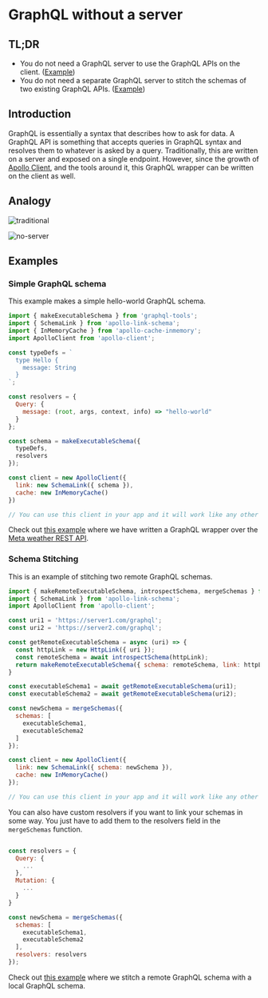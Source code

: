 # GraphQL without a server

## TL;DR

- You do not need a GraphQL server to use the GraphQL APIs on the client. ([Example](https://github.com/hasura/client-side-graphql/tree/master/examples/graphql-wrapper-rest))
- You do not need a separate GraphQL server to stitch the schemas of two existing GraphQL APIs. ([Example](https://github.com/hasura/client-side-graphql/tree/master/examples/schema-stitching))

## Introduction

GraphQL is essentially a syntax that describes how to ask for data. A GraphQL API is something that accepts queries in GraphQL syntax and resolves them to whatever is asked by a query. Traditionally, this are written on a server and exposed on a single endpoint. However, since the growth of [Apollo Client](https://www.apollographql.com/client/), and the tools around it, this GraphQL wrapper can be written on the client as well.

## Analogy

![traditional](https://raw.githubusercontent.com/hasura/client-side-graphql/master/assets/server.png)

![no-server](https://raw.githubusercontent.com/hasura/client-side-graphql/master/assets/no-server.png)

## Examples

### Simple GraphQL schema

This example makes a simple hello-world GraphQL schema.

```js
import { makeExecutableSchema } from 'graphql-tools';
import { SchemaLink } from 'apollo-link-schema';
import { InMemoryCache } from 'apollo-cache-inmemory';
import ApolloClient from 'apollo-client';

const typeDefs = `
  type Hello {
    message: String
  }
`;

const resolvers = {
  Query: {
    message: (root, args, context, info) => "hello-world"
  }
};

const schema = makeExecutableSchema({
  typeDefs,
  resolvers
});

const client = new ApolloClient({
  link: new SchemaLink({ schema }),
  cache: new InMemoryCache()
})

// You can use this client in your app and it will work like any other GraphQL server

```

Check out [this example](https://github.com/hasura/client-side-graphql/tree/master/examples/graphql-wrapper-rest) where we have written a GraphQL wrapper over the [Meta weather REST API](https://www.metaweather.com/).

### Schema Stitching

This is an example of stitching two remote GraphQL schemas.

```js
import { makeRemoteExecutableSchema, introspectSchema, mergeSchemas } from 'graphql-tools';
import { SchemaLink } from 'apollo-link-schema';
import ApolloClient from 'apollo-client';

const uri1 = 'https://server1.com/graphql';
const uri2 = 'https://server2.com/graphql';

const getRemoteExecutableSchema = async (uri) => {
  const httpLink = new HttpLink({ uri });
  const remoteSchema = await introspectSchema(httpLink);
  return makeRemoteExecutableSchema({ schema: remoteSchema, link: httpLink });
}

const executableSchema1 = await getRemoteExecutableSchema(uri1);
const executableSchema2 = await getRemoteExecutableSchema(uri2);

const newSchema = mergeSchemas({
  schemas: [
    executableSchema1,
    executableSchema2
  ]
});

const client = new ApolloClient({
  link: new SchemaLink({ schema: newSchema }),
  cache: new InMemoryCache()
});

// You can use this client in your app and it will work like any other GraphQL server
```

You can also have custom resolvers if you want to link your schemas in some way. You just have to add them to the resolvers field in the `mergeSchemas` function.

```js

const resolvers = {
  Query: {
    ...
  },
  Mutation: {
    ...
  }
}

const newSchema = mergeSchemas({
  schemas: [
    executableSchema1,
    executableSchema2
  ],
  resolvers: resolvers
});
```

Check out [this example](https://github.com/hasura/client-side-graphql/tree/master/examples/schema-stitching) where we stitch a remote GraphQL schema with a local GraphQL schema.
